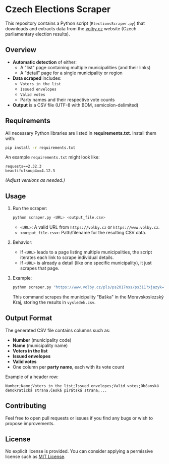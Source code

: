 # Czech Elections Scraper

This repository contains a Python script (`ElectionsScraper.py`) that downloads and extracts data from the [volby.cz](https://volby.cz) website (Czech parliamentary election results).

## Overview

- **Automatic detection** of either:
    - A "list" page containing multiple municipalities (and their links)
    - A "detail" page for a single municipality or region
- **Data scraped** includes:
    - `Voters in the list`
    - `Issued envelopes`
    - `Valid votes`
    - Party names and their respective vote counts
- **Output** is a CSV file (UTF-8 with BOM, semicolon-delimited)

## Requirements

All necessary Python libraries are listed in **requirements.txt**. Install them with:

```bash
pip install -r requirements.txt
```

An example `requirements.txt` might look like:

```
requests==2.32.3
beautifulsoup4==4.12.3
```

*(Adjust versions as needed.)*

## Usage

1. Run the scraper:

   ```bash
   python scraper.py <URL> <output_file.csv>
   ```

    - `<URL>`: A valid URL from `https://volby.cz` or `https://www.volby.cz`.
    - `<output_file.csv>`: Path/filename for the resulting CSV data.

2. Behavior:
    - If `<URL>` leads to a page listing multiple municipalities, the script iterates each link to scrape individual details.
    - If `<URL>` is already a detail (like one specific municipality), it just scrapes that page.

3. Example:

   ```bash
   python scraper.py "https://www.volby.cz/pls/ps2017nss/ps311?xjazyk=CZ&xkraj=14&xobec=598011&xvyber=8102" vysledek.csv
   ```

   This command scrapes the municipality "Baška" in the Moravskoslezský Kraj, storing the results in `vysledek.csv`.

## Output Format

The generated CSV file contains columns such as:

- **Number** (municipality code)
- **Name** (municipality name)
- **Voters in the list**
- **Issued envelopes**
- **Valid votes**
- One column per **party name**, each with its vote count

Example of a header row:

```
Number;Name;Voters in the list;Issued envelopes;Valid votes;Občanská demokratická strana;Česká pirátská strana;...
```

## Contributing

Feel free to open pull requests or issues if you find any bugs or wish to propose improvements.

## License

No explicit license is provided. You can consider applying a permissive license such as [MIT License](https://opensource.org/licenses/MIT).
